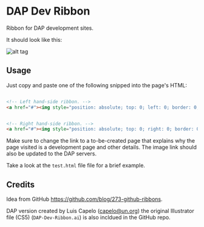 DAP Dev Ribbon 
===============

Ribbon for DAP development sites.

It should look like this: 

![alt tag](https://raw2.github.com/luiscape/dap-dev-ribbon/master/screen_grab.png)

Usage 
-----

Just copy and paste one of the following snipped into the page's HTML: 

```html

<!-- Left hand-side ribbon. -->
<a href="#"><img style="position: absolute; top: 0; left: 0; border: 0;" src="dap-dev-ribbon-left.png" alt="This is a DEVELPMENT page."></a>


<!-- Right hand-side ribbon. -->
<a href="#"><img style="position: absolute; top: 0; right: 0; border: 0;" src="dap-dev-ribbon-right.png" alt="This is a DEVELPMENT page."></a>


```

Make sure to change the link to a to-be-created page that explains why the page visited is a development page and other details. The image link should also be updated to the DAP servers. 

Take a look at the `test.html` file file for a brief example. 



Credits
-------

Idea from GitHub https://github.com/blog/273-github-ribbons. 

DAP version created by Luis Capelo (capelo@un.org)
the original Illustrator file (CS5) (`DAP-Dev-Ribbon.ai`) is also incldued in the GitHub repo. 

